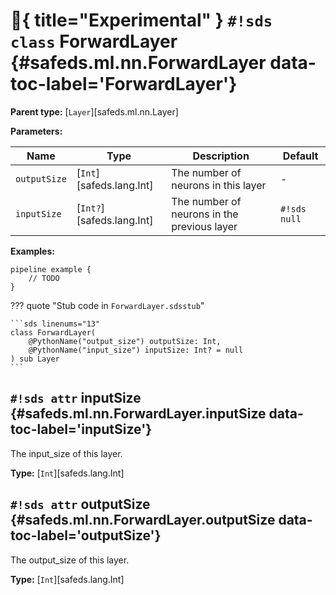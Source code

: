 # :test_tube:{ title="Experimental" } `#!sds class` ForwardLayer {#safeds.ml.nn.ForwardLayer data-toc-label='ForwardLayer'}

**Parent type:** [`Layer`][safeds.ml.nn.Layer]

**Parameters:**

| Name | Type | Description | Default |
|------|------|-------------|---------|
| `outputSize` | [`Int`][safeds.lang.Int] | The number of neurons in this layer | - |
| `inputSize` | [`Int?`][safeds.lang.Int] | The number of neurons in the previous layer | `#!sds null` |

**Examples:**

```sds
pipeline example {
    // TODO
}
```

??? quote "Stub code in `ForwardLayer.sdsstub`"

    ```sds linenums="13"
    class ForwardLayer(
        @PythonName("output_size") outputSize: Int,
        @PythonName("input_size") inputSize: Int? = null
    ) sub Layer
    ```

## `#!sds attr` inputSize {#safeds.ml.nn.ForwardLayer.inputSize data-toc-label='inputSize'}

The input_size of this layer.

**Type:** [`Int`][safeds.lang.Int]

## `#!sds attr` outputSize {#safeds.ml.nn.ForwardLayer.outputSize data-toc-label='outputSize'}

The output_size of this layer.

**Type:** [`Int`][safeds.lang.Int]
